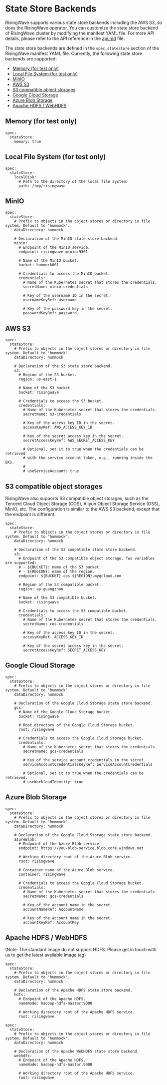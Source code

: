 # State Store Backends

RisingWave supports various state store backends including the AWS S3, so does the RisingWave operator. You can
customize the state store backend of RisingWave cluster by modifying the manifest YAML file. For more API details,
please refer to the API reference in the [api.md](api.md) file.

The state store backends are defined in the `spec.stateStore` section of the RisingWave manifest YAML file. Currently,
the following state store backends are supported:

- [Memory (for test only)](#memory-for-test-only)
- [Local File System (for test only)](#local-file-system-for-test-only)
- [MinIO](#minio)
- [AWS S3](#aws-s3)
- [S3 compatible object storages](#s3-compatible-object-storages)
- [Google Cloud Storage](#google-cloud-storage)
- [Azure Blob Storage](#azure-blob-storage)
- [Apache HDFS / WebHDFS](#apache-hdfs--webhdfs)

## Memory (for test only)

```yamlex
spec:
  stateStore:
    memory: true
```

## Local File System (for test only)

```yamlex
spec:
  stateStore:
    localDisk:
      # Path to the directory of the local file system.
      path: /tmp/risingwave
```

## MinIO

```yamlex
spec:
  stateStore:
    # Prefix to objects in the object stores or directory in file system. Default to "hummock".
    dataDirectory: hummock
    
    # Declaration of the MinIO state store backend.
    minio:
      # Endpoint of the MinIO service.
      endpoint: risingwave-minio:9301
      
      # Name of the MinIO bucket.
      bucket: hummock001
      
      # Credentials to access the MinIO bucket.
      credentials:
        # Name of the Kubernetes secret that stores the credentials.
        secretName: minio-credentials
        
        # Key of the username ID in the secret.
        usernameKeyRef: username
        
        # Key of the password key in the secret.
        passwordKeyRef: password 
```

## AWS S3

```yamlex
spec:
  stateStore:
    # Prefix to objects in the object stores or directory in file system. Default to "hummock".
    dataDirectory: hummock
    
    # Declaration of the S3 state store backend.
    s3:
      # Region of the S3 bucket.
      region: us-east-1
      
      # Name of the S3 bucket.
      bucket: risingwave
      
      # Credentials to access the S3 bucket.
      credentials:
        # Name of the Kubernetes secret that stores the credentials.
        secretName: s3-credentials
        
        # Key of the access key ID in the secret.
        accessKeyRef: AWS_ACCESS_KEY_ID
        
        # Key of the secret access key in the secret.
        secretAccessKeyRef: AWS_SECRET_ACCESS_KEY
        
        # Optional, set it to true when the credentials can be retrieved 
        # with the service account token, e.g., running inside the EKS.
        # 
        # useServiceAccount: true 
```

## S3 compatible object storages

RisingWave also supports S3 compatible object storages, such as the Tencent Cloud Object Storage (COS), Aliyun Object
Storage Service (OSS), MinIO, etc. The configuration is similar to the AWS S3 backend, except that the endpoint is
different.

```yamlex
spec:
  stateStore:
    # Prefix to objects in the object stores or directory in file system. Default to "hummock".
    dataDirectory: hummock
    
    # Declaration of the S3 compatible state store backend.
    s3:
      # Endpoint of the S3 compatible object storage. Two variables are supported:
      # - ${BUCKET}: name of the S3 bucket.
      # - ${REGION}: name of the region.
      endpoint: ${BUCKET}.cos.${REGION}.myqcloud.com
      
      # Region of the S3 compatible bucket.
      region: ap-guangzhou
      
      # Name of the S3 compatible bucket.
      bucket: risingwave
      
      # Credentials to access the S3 compatible bucket.
      credentials:
        # Name of the Kubernetes secret that stores the credentials.
        secretName: cos-credentials
        
        # Key of the access key ID in the secret.
        accessKeyRef: ACCESS_KEY_ID
        
        # Key of the secret access key in the secret.
        secretAccessKeyRef: SECRET_ACCESS_KEY
```

## Google Cloud Storage

```yamlex
spec:
  stateStore:
    # Prefix to objects in the object stores or directory in file system. Default to "hummock".
    dataDirectory: hummock
    
    # Declaration of the Google Cloud Storage state store backend.
    gcs:
      # Name of the Google Cloud Storage bucket.
      bucket: risingwave
      
      # Root directory of the Google Cloud Storage bucket.
      root: risingwave
    
      # Credentials to access the Google Cloud Storage bucket.
      credentials:
        # Name of the Kubernetes secret that stores the credentials.
        secretName: gcs-credentials
        
        # Key of the service account credentials in the secret.
        serviceAccountCredentialsKeyRef: ServiceAccountCredentials
        
        # Optional, set it to true when the credentials can be retrieved.
        # useWorkloadIdentity: true
```

## Azure Blob Storage

```yamlex
spec:
  stateStore:
    # Prefix to objects in the object stores or directory in file system. Default to "hummock".
    dataDirectory: hummock
    
    # Declaration of the Google Cloud Storage state store backend.
    azureBlob:
      # Endpoint of the Azure Blob service.
      endpoint: https://you-blob-service.blob.core.windows.net
      
      # Working directory root of the Azure Blob service.
      root: risingwave
      
      # Container name of the Azure Blob service.
      container: risingwave
    
      # Credentials to access the Google Cloud Storage bucket.
      credentials:
        # Name of the Kubernetes secret that stores the credentials.
        secretName: gcs-credentials
        
        # Key of the account name in the secret.
        accountNameRef: AccountName
        
        # Key of the account name in the secret.
        accountKeyRef: AccountKey
```

## Apache HDFS / WebHDFS

(Note: The standard image do not support HDFS. Please get in touch with us to get the latest available image tag)

```yamlex
spec:
  stateStore:
    # Prefix to objects in the object stores or directory in file system. Default to "hummock".
    dataDirectory: hummock
    
    # Declaration of the Apache HDFS state store backend.
    hdfs:
      # Endpoint of the Apache HDFS.
      nameNode: hadoop-hdfs-master:9000
      
      # Working directory root of the Apache HDFS service.
      root: risingwave
```

```yamlex
spec:
  stateStore:
    # Prefix to objects in the object stores or directory in file system. Default to "hummock".
    dataDirectory: hummock
    
    # Declaration of the Apache WebHDFS state store backend.
    webhdfs:
      # Endpoint of the Apache HDFS.
      nameNode: hadoop-hdfs-master:9000
      
      # Working directory root of the Apache HDFS service.
      root: risingwave
```